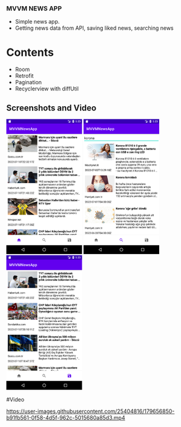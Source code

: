 ### MVVM NEWS APP

- Simple news app.
- Getting news data from API, saving liked news, searching news

# Contents
- Room
- Retrofit
- Pagination
- Recyclerview with diffUtil

## Screenshots and Video
<div>
 <img src="https://github.com/tugrulbo/MVVMNewsApp/blob/dev/Screenshot_20220719_052319.png" width="200"/>
<img src="https://github.com/tugrulbo/MVVMNewsApp/blob/dev/Screenshot_20220719_052328.png" width="200"/>
 <img src="https://github.com/tugrulbo/MVVMNewsApp/blob/dev/Screenshot_20220719_052334.png" width="200"/>
  <https://github.com/tugrulbo/MVVMNewsApp/blob/dev/Screenshot_20220719_052342.png" width="200"/>
 </div>

#Video 

https://user-images.githubusercontent.com/25404816/179656850-b91fb561-0f58-4d5f-962c-5015680a85d3.mp4

